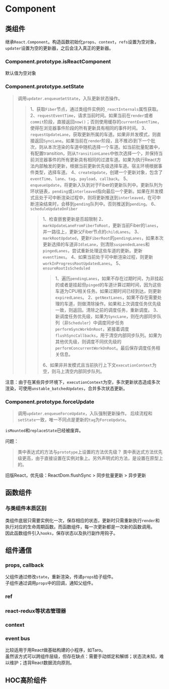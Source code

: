 # Component

## 类组件

继承`React.Component`。构造函数初始化`props`、`context`，`refs`设置为空对象，`updater`设置为空的更新器，之后会注入真正的更新器。

### Component.prototype.isReactComponent

默认值为空对象

### Component.prototype.setState

> 调用`updater.enqueueSetState`，入队更新状态操作。
>> 1、获取`Fiber`节点，通过类组件实例的`_reactInternals`属性获取。
>> 2、`requestEventTime`，请求当前时间。如果当前在`render`或者`commit`阶段，直接返回`now()`；否则使用缓存的`currentEventTime`，使得在浏览器事件阶段的所有更新具有相同的事件时间。
>> 3、`requestUpdateLane`，获取更新所属的车道。如果非并发模式，则直接返回`SyncLane`。如果当前在`render`阶段，且不推迟i到下一个批次，则从本次渲染的车道中随机选择一个车道。如当前批量配置中，有配置transition，则从`TransitionLanes`中依次选择一个，并保持当前浏览器事件的所有更新具有相同的过渡车道。如果为执行React方法内部触发的更新，根据当前更新优先级选择车道。宿主环境根据事件类型，选择车道。
>> 4、`createUpdate`，创建一个更新对象，包含了`eventTime`、`lane`、`tag`、`payload`、`callback`。
>> 5、`enqueueUpdate`，将更新入队到对于Fiber的更新队列中。更新队列为环状链表，`pending`或`interleaved`指向最后一个更新。如果在并发模式且处于可中断渲染过程中，则将更新推送到`interleaved`，在可中断渲染结束时，会移到`pending`队列中。否则推送到`pending`。
>> 6、`scheduleUpdateOnFiber`
>>> 1、检查嵌套更新是否超限制
>>> 2、`markUpdateLaneFromFiberToRoot`，更新当前Fiber的`lanes`，并一路往上，更新父Fiber节点的`childLanes`。
>>> 3、`markRootUpdated`，更新`FiberRoot`的`pendingLanes`，如果本次更新选择的车道非`IdleLane`，则清除`suspendedLanes`和`pingedLanes`，尝试重新处理这些车道的更新。更新`eventTimes`。
>>> 4、如果当前处于可中断渲染过程，则更新`workInProgressRootUpdatedLanes`。
>>> 5、`ensureRootIsScheduled`
>>>> 1、遍历`pendingLanes`，如果不存在过期时间，为非挂起的或者是挂起但`pinged`的车道计算过期时间，因为这些车道为CPU相关任务。如果过期时间已经到达，则更新`expiredLanes`。
>>>> 2、`getNextLanes`，如果不存在需要处理的车道，则做清除操作。如果和上次调度任务优先级一致，则返回。清除之前的调度任务，重新调度。
>>>> 3、新调度任务优先级，如果为`SyncLane`，则在内部同步队列（非`Scheduler`）中调度同步任务`performSyncWorkOnRoot`，紧接着调度`flushSyncCallbacks`，用于清空内部同步队列。如果为其他优先级，则调度不同优先级的`performConcurrentWorkOnRoot`。最后保存调度任务相关信息。
>>>
>>> 6、如果非并发模式且当前执行上下文`executionContext`为空，则马上清空内部同步队列。

注意：由于在某些异步环境下，`executionContext`为空，多次更新状态造成多次渲染，可使用`unstable_batchedUpdates`，合并多次状态更新。

### Component.prototype.forceUpdate

> 调用`updater.enqueueForceUpdate`，入队强制更新操作。
> 后续流程和`setState`一致，唯一不同点是更新的`tag`为`ForceUpdate`。

`isMounted`和`replaceState`已经被废弃。

问题：
> 类中表达式的方法与`prototype`上设置的方法优先级？
> 类中表达式方法优先级更高，由于直接设置在实例对象上。另外声明式的方法，是设置在原型上的。

旧版React，优先级：ReactDom.flushSync > 同步批量更新 > 异步更新

## 函数组件

### 与类组件本质区别

类组件底层只需要实例化一次，保存相应的状态，更新时只需重新执行`render`和执行对应的生命周期函数。而函数组件，每一次更新都是一次新的函数调用。\
因此函数组件引入`hooks`，保存状态以及执行副作用钩子。

## 组件通信

### props, callback

父组件通过修改`state`，重新渲染，传递`props`给子组件。\
子组件通过调用`props`中的回调，通知父组件。

### ref

### react-redux等状态管理器

### context

### event bus

比较适用于用React做基础构建的小程序，如Taro。\
虽然该方式可以跨组件层级，但存在缺点：需要手动绑定和解绑；状态流未知，难以维护；违背React数据流向原则。

## HOC高阶组件
